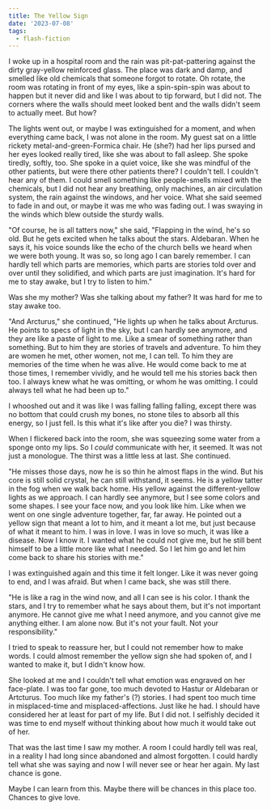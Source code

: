 ```yaml
---
title: The Yellow Sign
date: '2023-07-08'
tags:
  - flash-fiction
---
```


I woke up in a hospital room and the rain was pit-pat-pattering against the
dirty gray-yellow reinforced glass. The place was dark and damp, and smelled
like old chemicals that someone forgot to rotate. Oh rotate, the room was
rotating in front of my eyes, like a spin-spin-spin was about to happen but it
never did and like I was about to tip forward, but I did not. The corners where
the walls should meet looked bent and the walls didn't seem to actually meet.
But how?

<!-- truncate -->

The lights went out, or maybe I was extinguished for a moment, and when
everything came back, I was not alone in the room. My guest sat on a little
rickety metal-and-green-Formica chair. He (she?) had her lips pursed and her
eyes looked really tired, like she was about to fall asleep. She spoke tiredly,
softly, too. She spoke in a quiet voice, like she was mindful of the other
patients, but were there other patients there? I couldn't tell. I couldn't hear
any of them. I could smell something like people-smells mixed with the
chemicals, but I did not hear any breathing, only machines, an air circulation
system, the rain against the windows, and her voice. What she said seemed to
fade in and out, or maybe it was me who was fading out. I was swaying in the
winds which blew outside the sturdy walls.

"Of course, he is all tatters now," she said, "Flapping in the wind, he's so
old. But he gets excited when he talks about the stars. Aldebaran. When he says
it, his voice sounds like the echo of the church bells we heard when we were
both young. It was so, so long ago I can barely remember. I can hardly tell
which parts are memories, which parts are stories told over and over until they
solidified, and which parts are just imagination. It's hard for me to stay
awake, but I try to listen to him."

Was she my mother? Was she talking about my father? It was hard for me to stay
awake too.

"And Arcturus," she continued, "He lights up when he talks about Arcturus. He
points to specs of light in the sky, but I can hardly see anymore, and they are
like a paste of light to me. Like a smear of something rather than something.
But to him they are stories of travels and adventure. To him they are women he
met, other women, not me, I can tell. To him they are memories of the time when
he was alive. He would come back to me at those times, I remember vividly, and
he would tell me his stories back then too. I always knew what he was omitting,
or whom he was omitting. I could always tell what he had been up to."

I whooshed out and it was like I was falling falling falling, except there was
no bottom that could crush my bones, no stone tiles to absorb all this energy,
so I just fell. Is this what it's like after you die? I was thirsty.

When I flickered back into the room, she was squeezing some water from a sponge
onto my lips. So I _could_ communicate with her, it seemed. It was not just a
monologue. The thirst was a little less at last. She continued.

"He misses those days, now he is so thin he almost flaps in the wind. But his
core is still solid crystal, he can still withstand, it seems. He is a yellow
tatter in the fog when we walk back home. His yellow against the
different-yellow lights as we approach. I can hardly see anymore, but I see some
colors and some shapes. I see your face now, and you look like him. Like when we
went on one single adventure together, far, far away. He pointed out a yellow
sign that meant a lot to him, and it meant a lot me, but just because of what it
meant to him. I was in love. I was in love so much, it was like a disease. Now I
know it. I wanted what he could not give me, but he still bent himself to be a
little more like what I needed. So I let him go and let him come back to share
his stories with me."

I was extinguished again and this time it felt longer. Like it was never going
to end, and I was afraid. But when I came back, she was still there.

"He is like a rag in the wind now, and all I can see is his color. I thank the
stars, and I try to remember what he says about them, but it's not important
anymore. He cannot give me what I need anymore, and you cannot give me anything
either. I am alone now. But it's not your fault. Not your responsibility."

I tried to speak to reassure her, but I could not remember how to make words. I
could almost remember the yellow sign she had spoken of, and I wanted to make
it, but I didn't know how.

She looked at me and I couldn't tell what emotion was engraved on her
face-plate. I was too far gone, too much devoted to Hastur or Aldebaran or
Artcturus. Too much like my father's (?) stories. I had spent too much time in
misplaced-time and misplaced-affections. Just like he had. I should have
considered her at least for part of my life. But I did not. I selfishly decided
it was time to end myself without thinking about how much it would take out of
her.

That was the last time I saw my mother. A room I could hardly tell was real, in
a reality I had long since abandoned and almost forgotten. I could hardly tell
what she was saying and now I will never see or hear her again. My last chance
is gone.

Maybe I can learn from this. Maybe there will be chances in this place too.
Chances to give love.
